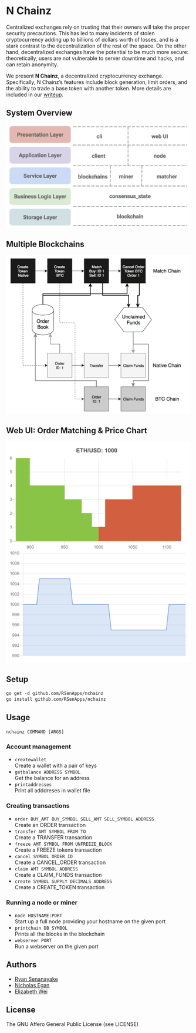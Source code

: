 # N Chainz

Centralized exchanges rely on trusting that their owners will take the proper security precautions. This has led to many incidents of stolen cryptocurrency adding up to billions of dollars worth of losses, and is a stark contrast to the decentralization of the rest of the space. On the other hand, decentralized exchanges have the potential to be much more secure: theoretically, users are not vulnerable to server downtime and hacks, and can retain anonymity. 

We present **N Chainz**, a decentralized cryptocurrency exchange. Specifically, N Chainz’s features include block generation, limit orders, and the ability to trade a base token with another token. More details are included in our [writeup](http://github.com/RSenApps/nchainz/blob/master/proj-final.pdf).

## System Overview

![A system overview](images/0.png?raw=true)

## Multiple Blockchains

![A system overview](images/1.png?raw=true)

## Web UI: Order Matching & Price Chart

![A system overview](images/3.png?raw=true)

## Setup
	go get -d github.com/RSenApps/nchainz
	go install github.com/RSenApps/nchainz

## Usage
``nchainz COMMAND [ARGS]``

### Account management

* ``createwallet``  
Create a wallet with a pair of keys  
* ``getbalance ADDRESS SYMBOL``  
Get the balance for an address  
* ``printaddresses``  
Print all adddreses in wallet file  

### Creating transactions

* ``order BUY_AMT BUY_SYMBOL SELL_AMT SELL_SYMBOL ADDRESS``  
Create an ORDER transaction
* ``transfer AMT SYMBOL FROM TO``  
Create a TRANSFER transaction
* ``freeze AMT SYMBOL FROM UNFREEZE_BLOCK``  
Create a FREEZE tokens transaction
* ``cancel SYMBOL ORDER_ID``  
Create a CANCEL_ORDER transaction
* ``claim AMT SYMBOL ADDRESS``  
Create a CLAIM_FUNDS transaction
* ``create SYMBOL SUPPLY DECIMALS ADDRESS``  
Create a CREATE_TOKEN transaction

### Running a node or miner

* ``node HOSTNAME:PORT``  
  Start up a full node providing your hostname on the given port
* ``printchain DB SYMBOL``  
  Prints all the blocks in the blockchain
* ``webserver PORT``  
  Run a webserver on the given port
  
## Authors

* [Ryan Senanayake](http://rsenapps.com/)
* [Nicholas Egan](http://nicholasegan.me/)
* [Elizabeth Wei](http://lizziew.github.io/)

## License
The GNU Affero General Public License (see LICENSE)
